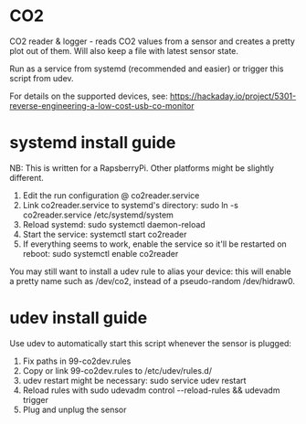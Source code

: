 # CO2
CO2 reader & logger - reads CO2 values from a sensor and creates a pretty plot out of them. Will also keep a file with latest sensor state.

Run as a service from systemd (recommended and easier) or trigger this script from udev.

For details on the supported devices, see: https://hackaday.io/project/5301-reverse-engineering-a-low-cost-usb-co-monitor

# systemd install guide
NB: This is written for a RapsberryPi. Other platforms might be slightly different.

1. Edit the run configuration @ co2reader.service
2. Link co2reader.service to systemd's directory: sudo ln -s co2reader.service /etc/systemd/system
3. Reload systemd: sudo systemctl daemon-reload
4. Start the service: systemctl start co2reader
5. If everything seems to work, enable the service so it'll be restarted on reboot: sudo systemctl enable co2reader

You may still want to install a udev rule to alias your device: this will enable a pretty name such as /dev/co2, instead of a pseudo-random /dev/hidraw0.

# udev install guide
Use udev to automatically start this script whenever the sensor is plugged:
1. Fix paths in 99-co2dev.rules
2. Copy or link 99-co2dev.rules to /etc/udev/rules.d/
3. udev restart might be necessary: sudo service udev restart
4. Reload rules with sudo udevadm control --reload-rules && udevadm trigger
5. Plug and unplug the sensor

